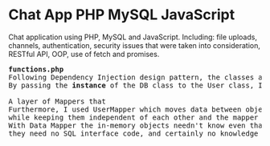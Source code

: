 # Chat App PHP MySQL JavaScript
Chat application using PHP, MySQL and JavaScript.
Including: file uploads, channels, authentication, security issues that were taken into consideration, RESTful API, OOP, use of fetch and promises.
<pre>
<b>functions.php</b>
Following Dependency Injection design pattern, the classes aren't dependent on each other.
By passing the <b>instance</b> of the DB class to the User class, I was able to make the User class totally independent of DB class changes.

A layer of Mappers that 
Furthermore, I used UserMapper which moves data between objects and the database
while keeping them independent of each other and the mapper itself.
With Data Mapper the in-memory objects needn't know even that there's a database present;
they need no SQL interface code, and certainly no knowledge of the database schema.
</pre>

